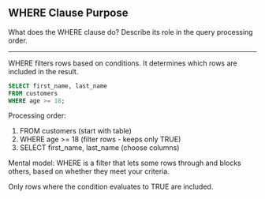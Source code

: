 ## WHERE Clause Purpose

What does the WHERE clause do? Describe its role in the query processing order.

---

WHERE filters rows based on conditions. It determines which rows are included in the result.

```sql
SELECT first_name, last_name
FROM customers
WHERE age >= 18;
```

Processing order:
1. FROM customers (start with table)
2. WHERE age >= 18 (filter rows - keeps only TRUE)
3. SELECT first_name, last_name (choose columns)

Mental model: WHERE is a filter that lets some rows through and blocks others, based on whether they meet your criteria.

Only rows where the condition evaluates to TRUE are included.

